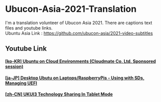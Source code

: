 # Ubucon-Asia-2021-Translation
I'm a translation volunteer of Ubucon Asia 2021. There are captions text files and youtube links.      
Ubuntu Asia Link : https://github.com/ubucon-asia/2021-video-subtitles
       
## Youtube Link
#### [[ko-KR] Ubuntu on Cloud Environments (Cloudmate Co. Ltd. Sponsored session)](https://www.youtube.com/watch?v=GdNk8p9u-Ig&t=146s)
#### [[ja-JP] Desktop Ubutu on Laptops/RaspberryPis - Using with SDs, Managing UEFI](https://www.youtube.com/watch?v=fHGykU9d8qA&t=1408s)     
#### [[zh-CN] UKUI3 Technology Sharing In Tablet Mode](https://www.youtube.com/watch?v=eTzFqrFK29A)   
